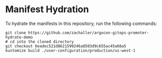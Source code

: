 # Manifest Hydration

To hydrate the manifests in this repository, run the following commands:

```shell
git clone https://github.com/zachaller/argocon-gitops-promoter-hydrate-demo
# cd into the cloned directory
git checkout 6eadec521d8621599246a8503d9c655ac45a66a5
kustomize build ./user-configuration/production/us-west-1
```
